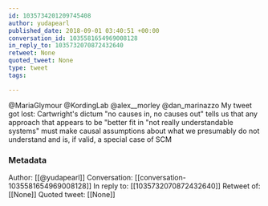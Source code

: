 ```yaml
---
id: 1035734201209745408
author: yudapearl
published_date: 2018-09-01 03:40:51 +00:00
conversation_id: 1035581654969008128
in_reply_to: 1035732070872432640
retweet: None
quoted_tweet: None
type: tweet
tags:

---
```


@MariaGlymour @KordingLab @alex__morley @dan_marinazzo My tweet got lost:
Cartwright's dictum "no causes in, no causes out" tells us that any approach that appears to be "better fit in "not really understandable systems" must make causal assumptions about what we presumably do not understand and is, if valid, a special case of SCM

### Metadata

Author: [[@yudapearl]]
Conversation: [[conversation-1035581654969008128]]
In reply to: [[1035732070872432640]]
Retweet of: [[None]]
Quoted tweet: [[None]]
